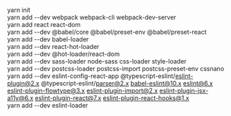 yarn init<br>
yarn add --dev webpack webpack-cli webpack-dev-server<br>
yarn add react react-dom<br>
yarn add --dev @babel/core @babel/preset-env @babel/preset-react<br>
yarn add --dev babel-loader<br>
yarn add --dev react-hot-loader<br>
yarn add --dev @hot-loader/react-dom<br>
yarn add --dev sass-loader node-sass css-loader style-loader<br>
yarn add --dev postcss-loader postcss-import postcss-preset-env cssnano<br>
yarn add --dev eslint-config-react-app @typescript-eslint/eslint-plugin@2.x @typescript-eslint/parser@2.x babel-eslint@10.x eslint@6.x eslint-plugin-flowtype@3.x eslint-plugin-import@2.x eslint-plugin-jsx-a11y@6.x eslint-plugin-react@7.x eslint-plugin-react-hooks@1.x<br>
yarn add --dev eslint-loader<br>
